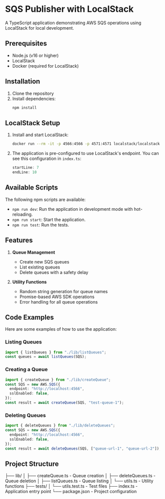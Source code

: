 # SQS Publisher with LocalStack

A TypeScript application demonstrating AWS SQS operations using LocalStack for local development.

## Prerequisites

- Node.js (v16 or higher)
- LocalStack
- Docker (required for LocalStack)

## Installation

1. Clone the repository
2. Install dependencies:
   ```bash
   npm install
   ```

## LocalStack Setup

1. Install and start LocalStack:

   ```bash
   docker run --rm -it -p 4566:4566 -p 4571:4571 localstack/localstack
   ```

2. The application is pre-configured to use LocalStack's endpoint. You can see this configuration in `index.ts`:
   ```typescript:index.ts
   startLine: 7
   endLine: 10
   ```

## Available Scripts

The following npm scripts are available:

- `npm run dev`: Run the application in development mode with hot-reloading.
- `npm run start`: Start the application.
- `npm run test`: Run the tests.

## Features

1. **Queue Management**

   - Create new SQS queues
   - List existing queues
   - Delete queues with a safety delay

2. **Utility Functions**
   - Random string generation for queue names
   - Promise-based AWS SDK operations
   - Error handling for all queue operations

## Code Examples

Here are some examples of how to use the application:

### Listing Queues

```typescript
import { listQueues } from "./lib/listQueues";
const queues = await listQueues(SQS);
```

### Creating a Queue

```typescript
import { createQueue } from "./lib/createQueue";
const SQS = new AWS.SQS({
  endpoint: "http://localhost:4566",
  sslEnabled: false,
});
const result = await createQueue(SQS, "test-queue-1");
```

### Deleting Queues

```typescript
import { deleteQueues } from "./lib/deleteQueues";
const SQS = new AWS.SQS({
  endpoint: "http://localhost:4566",
  sslEnabled: false,
});
const result = await deleteQueues(SQS, ["queue-url-1", "queue-url-2"]);
```
## Project Structure

├── lib/
│ ├── createQueue.ts - Queue creation
│ ├── deleteQueues.ts - Queue deletion
│ ├── listQueues.ts - Queue listing
│ └── utils.ts - Utility functions
├── tests/
│ └── utils.test.ts - Test files
├── index.ts - Application entry point
└── package.json - Project configuration